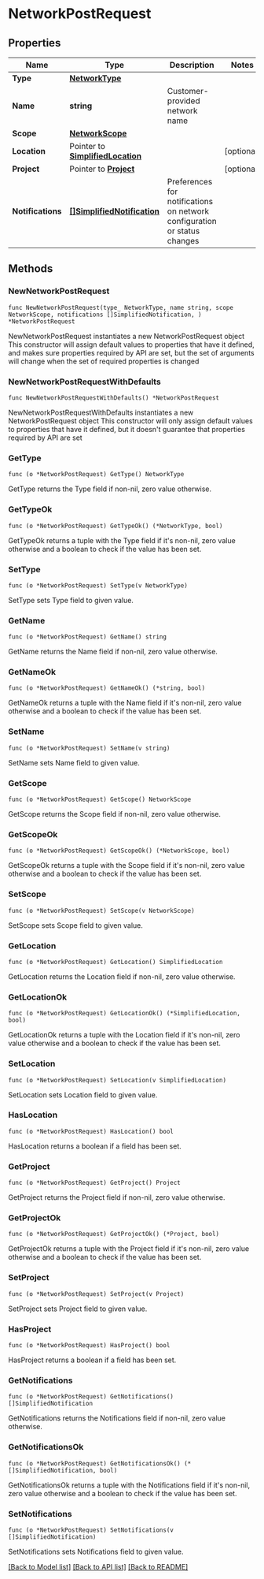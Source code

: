 # NetworkPostRequest

## Properties

Name | Type | Description | Notes
------------ | ------------- | ------------- | -------------
**Type** | [**NetworkType**](NetworkType.md) |  | 
**Name** | **string** | Customer-provided network name | 
**Scope** | [**NetworkScope**](NetworkScope.md) |  | 
**Location** | Pointer to [**SimplifiedLocation**](SimplifiedLocation.md) |  | [optional] 
**Project** | Pointer to [**Project**](Project.md) |  | [optional] 
**Notifications** | [**[]SimplifiedNotification**](SimplifiedNotification.md) | Preferences for notifications on network configuration or status changes | 

## Methods

### NewNetworkPostRequest

`func NewNetworkPostRequest(type_ NetworkType, name string, scope NetworkScope, notifications []SimplifiedNotification, ) *NetworkPostRequest`

NewNetworkPostRequest instantiates a new NetworkPostRequest object
This constructor will assign default values to properties that have it defined,
and makes sure properties required by API are set, but the set of arguments
will change when the set of required properties is changed

### NewNetworkPostRequestWithDefaults

`func NewNetworkPostRequestWithDefaults() *NetworkPostRequest`

NewNetworkPostRequestWithDefaults instantiates a new NetworkPostRequest object
This constructor will only assign default values to properties that have it defined,
but it doesn't guarantee that properties required by API are set

### GetType

`func (o *NetworkPostRequest) GetType() NetworkType`

GetType returns the Type field if non-nil, zero value otherwise.

### GetTypeOk

`func (o *NetworkPostRequest) GetTypeOk() (*NetworkType, bool)`

GetTypeOk returns a tuple with the Type field if it's non-nil, zero value otherwise
and a boolean to check if the value has been set.

### SetType

`func (o *NetworkPostRequest) SetType(v NetworkType)`

SetType sets Type field to given value.


### GetName

`func (o *NetworkPostRequest) GetName() string`

GetName returns the Name field if non-nil, zero value otherwise.

### GetNameOk

`func (o *NetworkPostRequest) GetNameOk() (*string, bool)`

GetNameOk returns a tuple with the Name field if it's non-nil, zero value otherwise
and a boolean to check if the value has been set.

### SetName

`func (o *NetworkPostRequest) SetName(v string)`

SetName sets Name field to given value.


### GetScope

`func (o *NetworkPostRequest) GetScope() NetworkScope`

GetScope returns the Scope field if non-nil, zero value otherwise.

### GetScopeOk

`func (o *NetworkPostRequest) GetScopeOk() (*NetworkScope, bool)`

GetScopeOk returns a tuple with the Scope field if it's non-nil, zero value otherwise
and a boolean to check if the value has been set.

### SetScope

`func (o *NetworkPostRequest) SetScope(v NetworkScope)`

SetScope sets Scope field to given value.


### GetLocation

`func (o *NetworkPostRequest) GetLocation() SimplifiedLocation`

GetLocation returns the Location field if non-nil, zero value otherwise.

### GetLocationOk

`func (o *NetworkPostRequest) GetLocationOk() (*SimplifiedLocation, bool)`

GetLocationOk returns a tuple with the Location field if it's non-nil, zero value otherwise
and a boolean to check if the value has been set.

### SetLocation

`func (o *NetworkPostRequest) SetLocation(v SimplifiedLocation)`

SetLocation sets Location field to given value.

### HasLocation

`func (o *NetworkPostRequest) HasLocation() bool`

HasLocation returns a boolean if a field has been set.

### GetProject

`func (o *NetworkPostRequest) GetProject() Project`

GetProject returns the Project field if non-nil, zero value otherwise.

### GetProjectOk

`func (o *NetworkPostRequest) GetProjectOk() (*Project, bool)`

GetProjectOk returns a tuple with the Project field if it's non-nil, zero value otherwise
and a boolean to check if the value has been set.

### SetProject

`func (o *NetworkPostRequest) SetProject(v Project)`

SetProject sets Project field to given value.

### HasProject

`func (o *NetworkPostRequest) HasProject() bool`

HasProject returns a boolean if a field has been set.

### GetNotifications

`func (o *NetworkPostRequest) GetNotifications() []SimplifiedNotification`

GetNotifications returns the Notifications field if non-nil, zero value otherwise.

### GetNotificationsOk

`func (o *NetworkPostRequest) GetNotificationsOk() (*[]SimplifiedNotification, bool)`

GetNotificationsOk returns a tuple with the Notifications field if it's non-nil, zero value otherwise
and a boolean to check if the value has been set.

### SetNotifications

`func (o *NetworkPostRequest) SetNotifications(v []SimplifiedNotification)`

SetNotifications sets Notifications field to given value.



[[Back to Model list]](../README.md#documentation-for-models) [[Back to API list]](../README.md#documentation-for-api-endpoints) [[Back to README]](../README.md)


